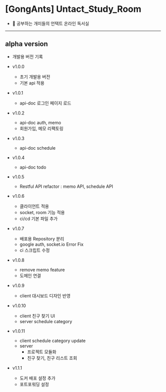 # [GongAnts] Untact_Study_Room

- 🐜 공부하는 개미들의 언택트 온라인 독서실

---

## alpha version

- 개발용 버전 기록

- v1.0.0
  - 초기 개발용 버전
  - 기본 api 적용

- v1.0.1
  - api-doc 로그인 페이지 로드

- v1.0.2
  - api-doc auth, memo
  - 회원가입, 메모 리팩토링

- v1.0.3
  - api-doc schedule

- v1.0.4
  - api-doc todo

- v1.0.5
  - Restful API refactor : memo API, schedule API

- v1.0.6
  - 클라이언트 적용
  - socket, room 기능 적용
  - ci/cd 기본 파일 추가

- v1.0.7
  - 배포용 Repository 분리
  - google auth, socket.io Error Fix
  - ci 스크립트 수정

- v1.0.8
  - remove memo feature
  - 도메인 연결

- v1.0.9
  - client 대시보드 디자인 반영

- v1.0.10
  - client 친구 찾기 UI
  - server schedule category

- v1.0.11
  - client schedule category update
  - server 
    - 프로젝트 모듈화
    - 친구 찾기, 친구 리스트 조회

- v1.1.1
  - 도커 배포 설정 추가
  - 포트포워딩 설정
